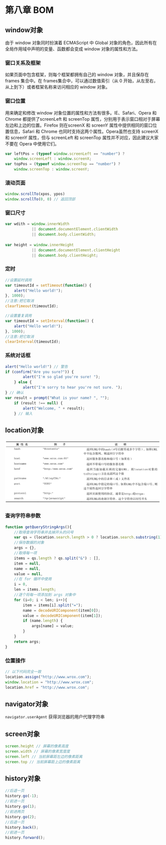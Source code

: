 # 第八章 BOM

## window对象

由于 window 对象同时扮演着 ECMAScript 中 Global 对象的角色，因此所有在全局作用域中声明的变量、函数都会变成 window 对象的属性和方法。

### 窗口关系及框架

如果页面中包含框架，则每个框架都拥有自己的 window 对象，并且保存在 frames 集合中。在 frames集合中，可以通过数值索引（从 0 开始，从左至右，从上到下）或者框架名称来访问相应的 window 对象。

### 窗口位置

用来确定和修改 window 对象位置的属性和方法有很多。IE、Safari、Opera 和 Chrome 都提供了screenLeft 和 screenTop 属性，分别用于表示窗口相对于屏幕左边和上边的位置。Firefox 则在screenX 和 screenY 属性中提供相同的窗口位置信息，Safari 和 Chrome 也同时支持这两个属性。Opera虽然也支持 screenX 和 screenY 属性，但与 screenLeft 和 screenTop 属性并不对应，因此建议大家不要在 Opera 中使用它们。

```js
var leftPos = (typeof window.screenLeft == "number") ?
    window.screenLeft : window.screenX;
var topPos = (typeof window.screenTop == "number") ?
    window.screenTop : window.screenY;
```

### 滚动页面

```js
window.scrollTo(xpos, ypos)
window.scrollTo(0, 0) // 返回顶部
```

### 窗口尺寸

```js
var wdith = window.innerWidth
            || document.documentElement.clientWidth
            || document.body.clientWidth;

var height = window.innerHeight
            || document.documentElement.clientHeight
            || document.body.clientHeight;
```

### 定时

```js
//设置延时调用
var timeoutId = setTimeout(function() {
    alert("Hello world!");
}, 1000);
//注意:把它取消
clearTimeout(timeoutId);
```

```js
//设置重复调用
var timeoutId = setInterval(function() {
    alert("Hello world!");
}, 1000);
//注意:把它取消
clearInterval(timeoutId);
```

### 系统对话框

```js
alert("Hello world!") // 警告
if (confirm("Are you sure?")) {
        alert("I'm so glad you're sure! ");
    } else {
        alert("I'm sorry to hear you're not sure. ");
} // 确认
var result = prompt("What is your name? ", "");
    if (result !== null) {
        alert("Welcome, " + result);
    } // 输入
```

## location对象

![location属性](./media/10-location属性.png)

### 查询字符串参数

```js
function getQueryStringArgs(){
    //取得查询字符串并去掉开头的问号
    var qs = (location.search.length > 0 ? location.search.substring(1) : ""),
    //保存数据的对象
    args = {},
    //取得每一项
    items = qs.length ? qs.split("&") : [],
    item = null,
    name = null,
    value = null,
    //在 for 循环中使用
    i = 0,
    len = items.length;
    //逐个将每一项添加到 args 对象中
    for (i=0; i < len; i++){
        item = items[i].split("=");
        name = decodeURIComponent(item[0]);
        value = decodeURIComponent(item[1]);
        if (name.length) {
            args[name] = value;
        }
    }
    return args;
}
```

### 位置操作

```js
// 以下代码完全一致
location.assign("http://www.wrox.com");
window.location = "http://www.wrox.com";
location.href = "http://www.wrox.com";
```

## navigator对象

`navigator.userAgent` 获得浏览器的用户代理字符串

## screen对象

```js
screen.height // 屏幕的像素高度
screen.width // 屏幕的像素宽度度
screen.left // 当前屏幕距左边的像素距离
screen.top // 当前屏幕距上边的像素距离
```

## history对象

```js
//后退一页
history.go(-1);
//前进一页
history.go(1);
//前进两页
history.go(2);
//后退一页
history.back();
//前进一页
history.forward();
```
